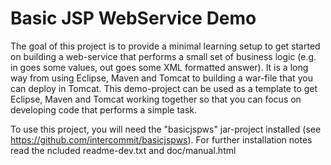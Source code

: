 Basic JSP WebService Demo
=========================

The goal of this project is to provide a minimal learning setup to get started on building a web-service that performs a small set of business logic (e.g. in goes some values, out goes some XML formatted answer).
It is a long way from using Eclipse, Maven and Tomcat to building a war-file that you can deploy in Tomcat. This demo-project can be used as a template to get Eclipse, Maven and Tomcat working together so that you can focus on developing code that performs a simple task.

To use this project, you will need the "basicjspws" jar-project installed (see https://github.com/intercommit/basicjspws).
For further installation notes read the ncluded readme-dev.txt and doc/manual.html
